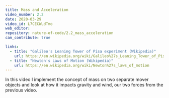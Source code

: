 ```yaml
---
title: Mass and Acceleration
video_number: 2.2
date: 2020-03-29
video_id: L7CECWLdTmo
web_editor: 
repository: nature-of-code/2.2_mass_acceleration
can_contribute: true

links:
  - title: "Galileo's Leaning Tower of Pisa experiment (Wikipedia)"
    url: https://en.wikipedia.org/wiki/Galileo%27s_Leaning_Tower_of_Pisa_experiment
  - title: "Newton's Laws of Motion (Wikipedia)"
    url: https://en.wikipedia.org/wiki/Newton%27s_laws_of_motion
---
```


In this video I implement the concept of mass on two separate mover objects and look at how it impacts gravity and wind, our two forces from the previous video. 
